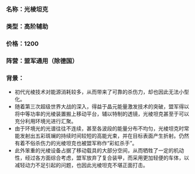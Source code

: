 ### 名称：光棱坦克
### 类型：高阶辅助
### 价格：1200
### 阵营：盟军通用（除德国）
### 背景：
* 初代光棱技术对能源消耗较多，从而带来了可靠的杀伤力，却也因此无法小型化。
* 随着第三次超级世界大战的深入，得益于晶元能量激发技术的突破，盟军得以将中等功率的光棱装置搬上移动平台，辅以特制的透镜，光棱坦克甚至于可以充分利用环境光进行汇聚。
* 由于环境光的光谱往往不连续，甚至各波段的能量分布不均匀，光棱坦克时常能发射出五彩斑斓的持续时间较短的高能光束，并在目标表面产生折射。仍然有着不俗杀伤力的光棱坦克也被盟军称作“彩虹杀手”。
* 此外笨重的光棱设备占据了移动载具的大部分空间，从而牺牲了一定的机动性，经过各方面综合考虑，盟军放弃了复合装甲，而采用更加轻便的车体，以减轻动力不足引起的问题，也因此光棱坦克不堪正面打击。
